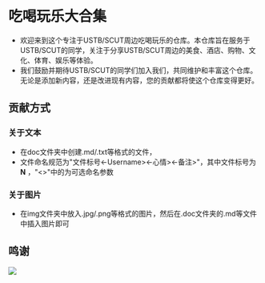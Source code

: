 # 吃喝玩乐大合集
- 欢迎来到这个专注于USTB/SCUT周边吃喝玩乐的仓库。本仓库旨在服务于USTB/SCUT的同学，关注于分享USTB/SCUT周边的美食、酒店、购物、文化、体育、娱乐等体验。
- 我们鼓励并期待USTB/SCUT的同学们加入我们，共同维护和丰富这个仓库。无论是添加新内容，还是改进现有内容，您的贡献都将使这个仓库变得更好。

## 贡献方式
### 关于文本
- 在doc文件夹中创建.md/.txt等格式的文件，
- 文件命名规范为"文件标号<-Username><-心情><-备注>"，其中文件标号为 **N** <!-- FILE_COUNT --> ，"<>"中的为可选命名参数

### 关于图片
- 在img文件夹中放入.jpg/.png等格式的图片，然后在.doc文件夹的.md等文件中插入图片即可

## 鸣谢

<a href="https://github.com/USTB-SCUT/repo4play-dine/graphs/contributors">
  <img src="https://contrib.rocks/image?repo=USTB-SCUT/repo4play-dine" />
</a>
